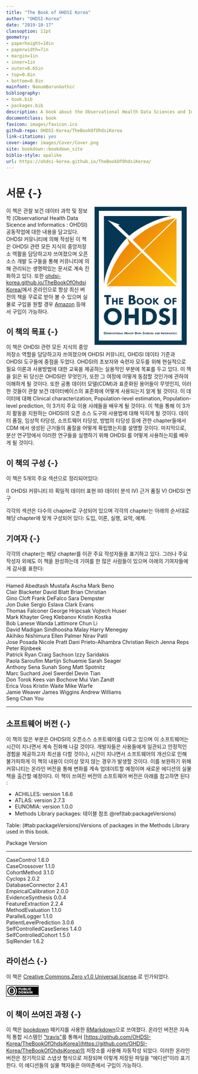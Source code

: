 ```yaml
--- 
title: "The Book of OHDSI Korea"
author: "OHDSI-Korea"
date: "2019-10-17"
classoption: 11pt      
geometry:
- paperheight=10in 
- paperwidth=7in
- margin=1in
- inner=1in
- outer=0.65in
- top=0.8in
- bottom=0.8in
mainfont: NanumBarunGothic
bibliography:
- book.bib
- packages.bib
description: A book about the Observational Health Data Sciences and Informatics (OHDSI). It described the OHDSI community, open standards and open source software.
documentclass: book
favicon: images/favicon.ico
github-repo: OHDSI-Korea/TheBookOfOhdsiKorea
link-citations: yes
cover-image: images/Cover/Cover.png
site: bookdown::bookdown_site
biblio-style: apalike
url: https://ohdsi-korea.github.io/TheBookOfOhdsiKorea/
---
```




# 서문 {-}

<img src="images/Cover/Cover.png" width="250" height="375" alt="Cover image" align="right" style="margin: 0 1em 0 1em" /> 이 책은 관찰 보건 데이터 과학 및 정보학 (Observational Health Data Sicence and Informatics : OHDSI) 공동작업에 대한 내용을 담고있다.  OHDSI 커뮤니티에 의해 작성된 이 책은 OHDSI 관련 모든 지식의 중앙저장소 역활을 담당하고자 쓰여졌으며 오픈소스 개발 도구들을 통해 커뮤니티에 의해 관리되는 생명력있는 문서로 계속 진화하고 있다. 또한  [ohdsi-korea.github.io/TheBookOfOhdsiKorea/](https://ohdsi-korea.github.io/TheBookOfOhdsiKorea/)에서 온라인으로 항상 최신 버전의 책을 무료로 받아 볼 수 있으며 실물로 구입을 원할 경우  [Amazon](https://www.amazon.com/OHDSI-Observational-Health-Sciences-Informatics/dp/1088855199) 등에서 구입이 가능하다.

## 이 책의 목표 {-}

이 책은 OHDSI 관련 모든 지식의 중앙저장소 역할을 담당하고자 쓰여졌으며 OHDSI 커뮤니티, OHDSI 데이타 기준과 OHDSI 도구들에 중점을 두었다. OHDSI의 초보자와 숙련자 모두를 위해 현실적으로 필요 이론과 사용방법에 대한 교육을 제공하는 실용적인 부분에 목표를 두고 있다.  이 책을 읽은 뒤 당신은 OHDSI란 무엇인가, 또한 그 여정에 어떻게 동참할 것인가에 관하여 이해하게 될 것이다. 또한 공통 데이터 모델(CDM)과 표준화된 용어들이 무엇인지, 이러한 것들이 관찰 보건 데이터베이스의 표준화에 어떻게 사용되는지 알게 될 것이다. 이 데이터에 대해 Clinical characterization,  Population-level estimation, Population-level prediction, 이 3가지 주요 이용 사례들을 배우게 될 것이다. 이 책을 통해 이 3가지 활동을 지원하는 OHDSI의 오픈 소스 도구와 사용법에 대해 익히게 될 것이다.  데이터 품질, 임상적 타당성, 소프트웨어 타당성, 방법의 타당성 등에 관한 chapter들에서 CDM 에서 생성된 근거들의 품질을 어떻게 확립했는지를 설명할  것이다. 마지막으로, 분산 연구망에서 이러한 연구들을 실행하기 위해 OHDSI 를 어떻게 사용하는지를 배우게 될 것이다.

## 이 책의 구성 {-}

이 책은 5개의 주요 섹션으로 정리되어있다: 

I) OHDSI 커뮤니티
II) 획일적 데이터 표현
III) 데이터 분석
IV) 근거 품질
V) OHDSI 연구

각각의 섹션은 다수의  chapter로 구성되어 있으며 각각의 chapter는 아래의 순서대로 해당 chapter에 맞게 구성되어 있다: 도입, 이론, 실행, 요약, 예제. 

## 기여자 {-}

각각의 chapter는 해당 chapter를 이끈 주요 작성자들을 표기하고 있다. 그러나 주요작성자 외에도 이 책을 완성하는데 기여를 한 많은 사람들이 있으며 아래의 기여자들에게 감사를 표한다:


------------------  -----------------  ---------------------
Hamed Abedtash      Mustafa Ascha      Mark Beno            
Clair Blacketer     David Blatt        Brian Christian      
Gino Cloft          Frank DeFalco      Sara Dempster        
Jon Duke            Sergio Eslava      Clark Evans          
Thomas Falconer     George Hripcsak    Vojtech Huser        
Mark Khayter        Greg Klebanov      Kristin Kostka       
Bob Lanese          Wanda Lattimore    Chun Li              
David Madigan       Sindhoosha Malay   Harry Menegay        
Akihiko Nishimura   Ellen Palmer       Nirav Patil          
Jose Posada         Nicole Pratt       Dani Prieto-Alhambra 
Christian Reich     Jenna Reps         Peter Rijnbeek       
Patrick Ryan        Craig Sachson      Izzy Saridakis       
Paola Saroufim      Martijn Schuemie   Sarah Seager         
Anthony Sena        Sunah Song         Matt Spotnitz        
Marc Suchard        Joel Swerdel       Devin Tian           
Don Torok           Kees van Bochove   Mui Van Zandt        
Erica Voss          Kristin Waite      Mike Warfe           
Jamie Weaver        James Wiggins      Andrew Williams      
Seng Chan You                                               
------------------  -----------------  ---------------------

## 소프트웨어 버전 {-}

이 책의 많은 부분은 OHDSI의 오픈소스 소프트웨어를 다루고 있으며 이 소프트웨어는 시간이 지나면서 계속 진화해 나갈 것이다.  개발자들은 사용들에게 일관되고 안정적인 경험을 제공하고자 최선을 다할 것이나, 시간이 지나면서 소프트웨어의 개선으로 인해 불가피하게 이 책의 내용이 더이상 맞지 않는 경우가 발생할 것이다. 이를 보완하기 위해 커뮤니티는 온라인 버전을 통해 변화를 계속 업데이트할 예정이며 새로운 에디션의 실물 책을 출간할 예정이다. 
이 책이 쓰여진 버전의 소프트웨어 버전은 아래를 참고하면 된다 :

- ACHILLES: version 1.6.6
- ATLAS: version 2.7.3
- EUNOMIA: version 1.0.0
- Methods Library packages: 테이블 참조 \@ref(tab:packageVersions)


Table: (\#tab:packageVersions)Versions of packages in the Methods Library used in this book.

Package                    Version 
-------------------------  --------
CaseControl                1.6.0   
CaseCrossover              1.1.0   
CohortMethod               3.1.0   
Cyclops                    2.0.2   
DatabaseConnector          2.4.1   
EmpiricalCalibration       2.0.0   
EvidenceSynthesis          0.0.4   
FeatureExtraction          2.2.4   
MethodEvaluation           1.1.0   
ParallelLogger             1.1.0   
PatientLevelPrediction     3.0.6   
SelfControlledCaseSeries   1.4.0   
SelfControlledCohort       1.5.0   
SqlRender                  1.6.2   

## 라이선스 {-}

이 책은 [Creative Commons Zero v1.0 Universal license](http://creativecommons.org/publicdomain/zero/1.0/).로 인가되었다. 

![](images/Preface/cc0.png)

## 이 책이 쓰여진 과정 {-}

이 책은 [bookdown](https://bookdown.org) 패키지를 사용한 [RMarkdown](https://rmarkdown.rstudio.com)으로 쓰여졌다. 온라인 버전은 지속적 통합 시스템인 ["travis"](http://travis-ci.org/)를 통해서 [https://github.com/OHDSI-Korea/TheBookOfOhdsiKorea](https://github.com/OHDSI-Korea/TheBookOfOhdsiKorea)의 저장소를 사용해 자동작성 되었다. 이러한 온라인 버전은 정기적으로 스냅샷 형식으로 저장되며 이렇게 저장된 파일을 “에디션”이라 표기한다. 이 에디션들의 실물 책자들은 아마존에서 구입이 가능하다.
